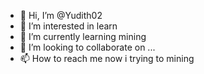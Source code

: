 - 👋 Hi, I’m @Yudith02
- 👀 I’m interested in learn
- 🌱 I’m currently learning mining
- 💞️ I’m looking to collaborate on ...
- 📫 How to reach me now i trying to mining

<!---
Yudith02/Yudith02 is a ✨ special ✨ repository because its `README.md` (this file) appears on your GitHub profile.
You can click the Preview link to take a look at your changes.
--->

